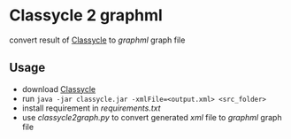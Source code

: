 Classycle 2 graphml
===
convert result of [Classycle](http://classycle.sourceforge.net/) to _graphml_ graph file

## Usage

* download [Classycle](http://classycle.sourceforge.net/)
* run `java -jar classycle.jar -xmlFile=<output.xml> <src_folder>`
* install requirement in _requirements.txt_
* use _classycle2graph.py_ to convert generated _xml_ file to _graphml_ graph file
